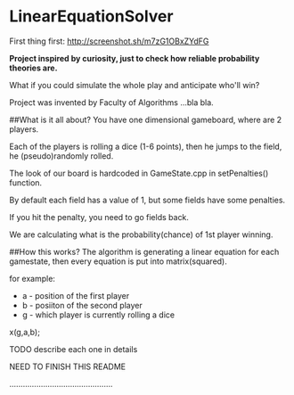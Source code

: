# LinearEquationSolver

First thing first: http://screenshot.sh/m7zG1OBxZYdFG

**Project inspired by curiosity, just to check how reliable probability theories are.**

What if you could simulate the whole play and anticipate who'll win? 

Project was invented by Faculty of Algorithms ...bla bla.

##What is it all about?
You have one dimensional gameboard, where are 2 players.

Each of the players is rolling a dice (1-6 points), then he jumps to the field, he (pseudo)randomly rolled. 

The look of our board is hardcoded in GameState.cpp in setPenalties() function.

By default each field has a value of 1, but some fields have some penalties. 

If you hit the penalty, you need to go <value on that field> fields back.

We are calculating what is the probability(chance) of 1st player winning.

##How this works?
The algorithm is generating a linear equation for each gamestate, 
then every equation is put into matrix(squared).

for example:
- a - position of the first player
- b - posiiton of the second player
- g - which player is currently rolling a dice

x(g,a,b);

TODO describe each one in details

NEED TO FINISH THIS README

..............................................

